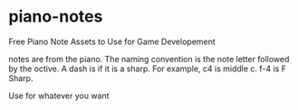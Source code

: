 # piano-notes
Free Piano Note Assets to Use for Game Developement

notes are from the piano. The naming convention is the note letter followed by the octive. A dash is if it is a sharp. For example, c4 is middle c. f-4 is F Sharp.

Use for whatever you want
